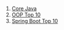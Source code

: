 1. [Core Java](https://github.com/sureshmelvinsigera/java-interview-prep/blob/main/core-java.md) 
2. [OOP Top 10](https://github.com/sureshmelvinsigera/java-interview-prep/blob/main/oop-top-10.md)
3. [Spring Boot Top 10](https://github.com/sureshmelvinsigera/java-interview-prep/blob/main/spring-top-10.md)
